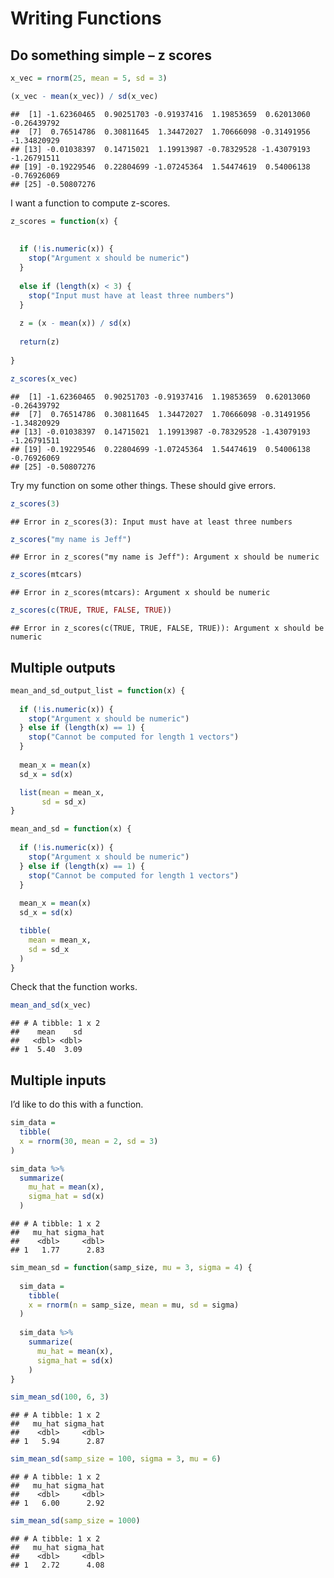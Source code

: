 Writing Functions
================

## Do something simple – z scores

``` r
x_vec = rnorm(25, mean = 5, sd = 3)

(x_vec - mean(x_vec)) / sd(x_vec)
```

    ##  [1] -1.62360465  0.90251703 -0.91937416  1.19853659  0.62013060 -0.26439792
    ##  [7]  0.76514786  0.30811645  1.34472027  1.70666098 -0.31491956 -1.34820929
    ## [13] -0.01038397  0.14715021  1.19913987 -0.78329528 -1.43079193 -1.26791511
    ## [19] -0.19229546  0.22804699 -1.07245364  1.54474619  0.54006138 -0.76926069
    ## [25] -0.50807276

I want a function to compute z-scores.

``` r
z_scores = function(x) {
  
  
  if (!is.numeric(x)) {
    stop("Argument x should be numeric")
  } 
  
  else if (length(x) < 3) {
    stop("Input must have at least three numbers")
  }
  
  z = (x - mean(x)) / sd(x)
  
  return(z)
  
}

z_scores(x_vec)
```

    ##  [1] -1.62360465  0.90251703 -0.91937416  1.19853659  0.62013060 -0.26439792
    ##  [7]  0.76514786  0.30811645  1.34472027  1.70666098 -0.31491956 -1.34820929
    ## [13] -0.01038397  0.14715021  1.19913987 -0.78329528 -1.43079193 -1.26791511
    ## [19] -0.19229546  0.22804699 -1.07245364  1.54474619  0.54006138 -0.76926069
    ## [25] -0.50807276

Try my function on some other things. These should give errors.

``` r
z_scores(3)
```

    ## Error in z_scores(3): Input must have at least three numbers

``` r
z_scores("my name is Jeff")
```

    ## Error in z_scores("my name is Jeff"): Argument x should be numeric

``` r
z_scores(mtcars)
```

    ## Error in z_scores(mtcars): Argument x should be numeric

``` r
z_scores(c(TRUE, TRUE, FALSE, TRUE))
```

    ## Error in z_scores(c(TRUE, TRUE, FALSE, TRUE)): Argument x should be numeric

## Multiple outputs

``` r
mean_and_sd_output_list = function(x) {
  
  if (!is.numeric(x)) {
    stop("Argument x should be numeric")
  } else if (length(x) == 1) {
    stop("Cannot be computed for length 1 vectors")
  }
  
  mean_x = mean(x)
  sd_x = sd(x)

  list(mean = mean_x, 
       sd = sd_x)
}
```

``` r
mean_and_sd = function(x) {
  
  if (!is.numeric(x)) {
    stop("Argument x should be numeric")
  } else if (length(x) == 1) {
    stop("Cannot be computed for length 1 vectors")
  }
  
  mean_x = mean(x)
  sd_x = sd(x)

  tibble(
    mean = mean_x, 
    sd = sd_x
  )
}
```

Check that the function works.

``` r
mean_and_sd(x_vec)
```

    ## # A tibble: 1 x 2
    ##    mean    sd
    ##   <dbl> <dbl>
    ## 1  5.40  3.09

## Multiple inputs

I’d like to do this with a function.

``` r
sim_data = 
  tibble(
  x = rnorm(30, mean = 2, sd = 3)
)

sim_data %>% 
  summarize(
    mu_hat = mean(x),
    sigma_hat = sd(x)
  )
```

    ## # A tibble: 1 x 2
    ##   mu_hat sigma_hat
    ##    <dbl>     <dbl>
    ## 1   1.77      2.83

``` r
sim_mean_sd = function(samp_size, mu = 3, sigma = 4) {
  
  sim_data = 
    tibble(
    x = rnorm(n = samp_size, mean = mu, sd = sigma)
  )
  
  sim_data %>% 
    summarize(
      mu_hat = mean(x),
      sigma_hat = sd(x)
    )
}

sim_mean_sd(100, 6, 3)
```

    ## # A tibble: 1 x 2
    ##   mu_hat sigma_hat
    ##    <dbl>     <dbl>
    ## 1   5.94      2.87

``` r
sim_mean_sd(samp_size = 100, sigma = 3, mu = 6)
```

    ## # A tibble: 1 x 2
    ##   mu_hat sigma_hat
    ##    <dbl>     <dbl>
    ## 1   6.00      2.92

``` r
sim_mean_sd(samp_size = 1000)
```

    ## # A tibble: 1 x 2
    ##   mu_hat sigma_hat
    ##    <dbl>     <dbl>
    ## 1   2.72      4.08
